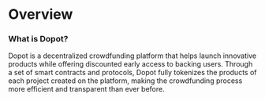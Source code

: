 # Overview

### What is Dopot?

Dopot is a decentralized crowdfunding platform that helps launch innovative products while offering discounted early access to backing users. Through a set of smart contracts and protocols, Dopot fully tokenizes the products of each project created on the platform,‌ ‌making the crowdfunding process more efficient and transparent than ever before.
